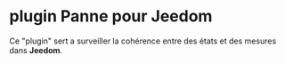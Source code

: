 # plugin Panne pour Jeedom

Ce "plugin" sert a surveiller la cohérence entre des états et des mesures dans **Jeedom**.
